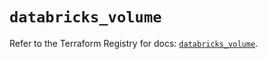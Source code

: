 # `databricks_volume`

Refer to the Terraform Registry for docs: [`databricks_volume`](https://registry.terraform.io/providers/databricks/databricks/1.53.0/docs/resources/volume).
